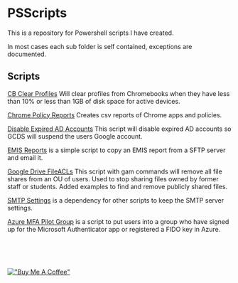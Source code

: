 # PSScripts

This is a repository for Powershell scripts I have created.  

In most cases each sub folder is self contained, exceptions are documented.  

## Scripts

[CB Clear Profiles](/CBClearProfiles/) Will clear profiles from Chromebooks when they have less than 10% or less than 1GB of disk space for active devices.

[Chrome Policy Reports](/ChromePolicyReports/) Creates csv reports of Chrome apps and policies.

[Disable Expired AD Accounts](/DisableExpired/) This script will disable expired AD accounts so GCDS will suspend the users Google account.

[EMIS Reports](/EMIS%20Report/) is a simple script to copy an EMIS report from a SFTP server and email it.  

[Google Drive FileACLs](/GoogleDriveFileACL/) This script with gam commands will remove all file shares from an OU of users.  Used to stop sharing files owned by former staff or students.   Added examples to find and remove publicly shared files.

[SMTP Settings](/SMTPSettings/) is a dependency for other scripts to keep the SMTP server settings.  

[Azure MFA Pilot Group](/Azure/) is a script to put users into a group who have signed up for the Microsoft Authenticator app or registered a FIDO key in Azure.  

<br><br><br>

[!["Buy Me A Coffee"](https://www.buymeacoffee.com/assets/img/custom_images/yellow_img.png)](https://www.buymeacoffee.com/dlehman83)
